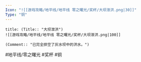 ```yaml
---
Icon: "![[游戏攻略/地平线/地平线 零之曙光/奖杯/大坝泄洪.png|30]]"
Type: "铜"
---
```

```ad-common-bronze-trophy
title: (Title:: "大坝泄洪")
![[游戏攻略/地平线/地平线 零之曙光/奖杯/大坝泄洪.png|100]]

(Comment:: "已完全排空了灰水坝中的洪水。")
```

#地平线/零之曙光 #奖杯 #铜
